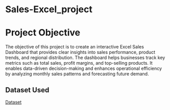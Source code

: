 # Sales-Excel_project

# Project Objective

The objective of this project is to create an interactive Excel Sales Dashboard that provides clear insights into sales performance, product trends, and regional distribution. The dashboard helps businesses track key metrics such as total sales, profit margins, and top-selling products. It enables data-driven decision-making and enhances operational efficiency by analyzing monthly sales patterns and forecasting future demand.

## Dataset Used

<a href="https://github.com/shivanipati/Sale---Excel_project/blob/main/Sales-Dashboard-practice.xlsx">Dataset<a/>
